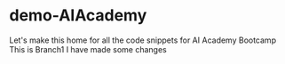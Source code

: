 # demo-AIAcademy
Let's make this home for all the code snippets for AI Academy Bootcamp
This is Branch1
I have made some changes

